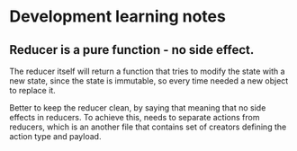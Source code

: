 # Development learning notes

## Reducer is a pure function - no side effect.

The reducer itself will return a function that tries to modify the state with a
new state, since the state is immutable, so every time needed a new object to
replace it.

Better to keep the reducer clean, by saying that meaning that no side effects in
reducers. To achieve this, needs to separate actions from reducers, which is an
another file that contains set of creators defining the action type and payload.
